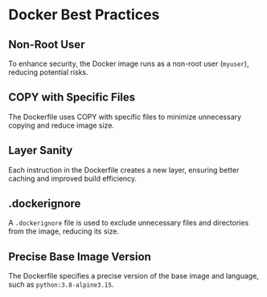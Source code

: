 # Docker Best Practices

## Non-Root User

To enhance security, the Docker image runs as a non-root user (`myuser`), reducing potential risks.

## COPY with Specific Files

The Dockerfile uses COPY with specific files to minimize unnecessary copying and reduce image size.

## Layer Sanity

Each instruction in the Dockerfile creates a new layer, ensuring better caching and improved build efficiency.

## .dockerignore

A `.dockerignore` file is used to exclude unnecessary files and directories from the image, reducing its size.

## Precise Base Image Version

The Dockerfile specifies a precise version of the base image and language, such as `python:3.8-alpine3.15`.
